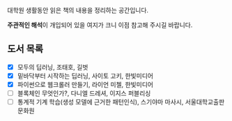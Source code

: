 대학원 생활동안 읽은 책의 내용을 정리하는 공간입니다.


**주관적인 해석**이 개입되어 있을 여지가 크니 이점 참고해 주시길 바랍니다.

## 도서 목록
- [X] 모두의 딥러닝, 조태호, 길벗
- [X] 밑바닥부터 시작하는 딥러닝, 사이토 고키, 한빛미디어
- [X] 파이썬으로 웹크롤러 만들기, 라이언 미첼, 한빛미디어
- [ ] 블록체인 무엇인가?, 다니엘 드레셔, 이지스 퍼블리싱
- [ ] 통계적 기계 학습(생성 모델에 근거한 패턴인식), 스기야마 마사시, 서울대학교출판문화원
